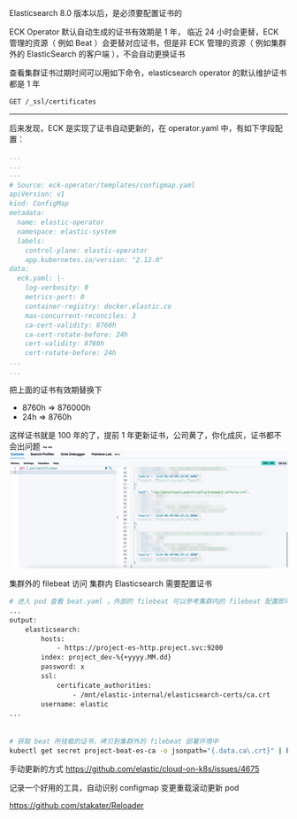 Elasticsearch 8.0 版本以后，是必须要配置证书的

ECK Operator 默认自动生成的证书有效期是 1 年， 临近 24 小时会更替，ECK 管理的资源（ 例如 Beat ）会更替对应证书，但是非 ECK 管理的资源（ 例如集群外的 ElasticSearch 的客户端 ），不会自动更换证书

查看集群证书过期时间可以用如下命令，elasticsearch operator 的默认维护证书都是 1 年

```bash
GET /_ssl/certificates
```


----

后来发现，ECK 是实现了证书自动更新的，在 operator.yaml 中，有如下字段配置：

```yaml
...
...
---
# Source: eck-operator/templates/configmap.yaml
apiVersion: v1
kind: ConfigMap
metadata:
  name: elastic-operator
  namespace: elastic-system
  labels:
    control-plane: elastic-operator
    app.kubernetes.io/version: "2.12.0"
data:
  eck.yaml: |-
    log-verbosity: 0
    metrics-port: 0
    container-registry: docker.elastic.co
    max-concurrent-reconciles: 3
    ca-cert-validity: 8760h
    ca-cert-rotate-before: 24h
    cert-validity: 8760h
    cert-rotate-before: 24h
...
...
```

把上面的证书有效期替换下

- 8760h => 876000h 
- 24h => 8760h


这样证书就是 100 年的了，提前 1 年更新证书，公司黄了，你化成灰，证书都不会出问题 ~~
![](assets/Elasticsearch%20证书问题/Elasticsearch%20证书问题_image_1.png)

集群外的 filebeat 访问 集群内 Elasticsearch 需要配置证书
```bash
# 进入 pod 查看 beat.yaml ，外部的 filebeat 可以参考集群内的 filebeat 配置即可
...
output:
    elasticsearch:
        hosts:
            - https://project-es-http.project.svc:9200
        index: project_dev-%{+yyyy.MM.dd}
        password: x
        ssl:
            certificate_authorities:
                - /mnt/elastic-internal/elasticsearch-certs/ca.crt
        username: elastic
...


# 获取 beat 所挂载的证书，拷贝到集群外的 filebeat 部署环境中
kubectl get secret project-beat-es-ca -o jsonpath="{.data.ca\.crt}" | base64 --decode
```




手动更新的方式
https://github.com/elastic/cloud-on-k8s/issues/4675

记录一个好用的工具，自动识别 configmap 变更重载滚动更新 pod 

https://github.com/stakater/Reloader